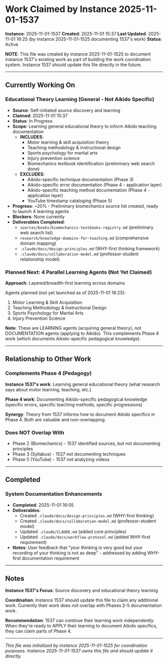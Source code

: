 # Work Claimed by Instance 2025-11-01-1537

**Instance**: 2025-11-01-1537
**Created**: 2025-11-01 15:37
**Last Updated**: 2025-11-01 16:25 (by instance 2025-11-01-1525 documenting 1537's work)
**Status**: Active

**NOTE**: This file was created by instance 2025-11-01-1525 to document instance 1537's existing work as part of building the work coordination system. Instance 1537 should update this file directly in the future.

---

## Currently Working On

### Educational Theory Learning (General - Not Aikido Specific)
- **Source**: Self-initiated source discovery and learning
- **Claimed**: 2025-11-01 15:37
- **Status**: In Progress
- **Scope**: Learning general educational theory to inform Aikido teaching documentation
  - **INCLUDES**:
    - Motor learning & skill acquisition theory
    - Teaching methodology & instructional design
    - Sports psychology for martial arts
    - Injury prevention science
    - Biomechanics textbook identification (preliminary web search done)
  - **EXCLUDES**:
    - Aikido-specific technique documentation (Phase 3)
    - Aikido-specific error documentation (Phase 4 - application layer)
    - Aikido-specific teaching method documentation (Phase 4 - application layer)
    - YouTube timestamp cataloging (Phase 5)
- **Progress**: ~20% - Preliminary biomechanics source list created, ready to launch 4 learning agents
- **Blockers**: None currently
- **Deliverables Completed**:
  - `sources/books/biomechanics-textbooks-registry.md` (preliminary web search list)
  - `research/knowledge-domains-for-teaching.md` (comprehensive domain mapping)
  - `.claude/docs/design-principles.md` (WHY-first thinking framework)
  - `.claude/docs/collaboration-model.md` (professor-student relationship model)

### Planned Next: 4 Parallel Learning Agents (Not Yet Claimed)
**Approach**: Layered/breadth-first learning across domains

Agents planned (not yet launched as of 2025-11-01 16:25):
1. Motor Learning & Skill Acquisition
2. Teaching Methodology & Instructional Design
3. Sports Psychology for Martial Arts
4. Injury Prevention Science

**Note**: These are LEARNING agents (acquiring general theory), not DOCUMENTATION agents (applying to Aikido). This complements Phase 4 work (which documents Aikido-specific pedagogical knowledge).

---

## Relationship to Other Work

### Complements Phase 4 (Pedagogy)
**Instance 1537's work**: Learning general educational theory (what research says about motor learning, teaching, etc.)

**Phase 4 work**: Documenting Aikido-specific pedagogical knowledge (specific errors, specific teaching methods, specific progressions)

**Synergy**: Theory from 1537 informs how to document Aikido specifics in Phase 4. Both are valuable and non-overlapping.

### Does NOT Overlap With
- Phase 2 (Biomechanics) - 1537 identified sources, but not documenting principles
- Phase 3 (Syllabus) - 1537 not documenting techniques
- Phase 5 (YouTube) - 1537 not analyzing videos

---

## Completed

### System Documentation Enhancements
- **Completed**: 2025-11-01 16:05
- **Deliverables**:
  - Created `.claude/docs/design-principles.md` (WHY-first thinking)
  - Created `.claude/docs/collaboration-model.md` (professor-student model)
  - Updated `.claude/CLAUDE.md` (added core principles)
  - Updated `.claude/docs/workflow-protocol.md` (added WHY-first requirement)
- **Notes**: User feedback that "your thinking is very good but your recording of your thinking is not as deep" - addressed by adding WHY-first documentation requirement

---

## Notes

**Instance 1537's Focus**: Source discovery and educational theory learning

**Coordination**: Instance 1537 should update this file to claim any additional work. Currently their work does not overlap with Phases 2-5 documentation work.

**Recommendation**: 1537 can continue their learning work independently. When they're ready to APPLY their learning to document Aikido specifics, they can claim parts of Phase 4.

---

*This file was initialized by instance 2025-11-01-1525 for coordination purposes. Instance 2025-11-01-1537 owns this file and should update it directly.*
